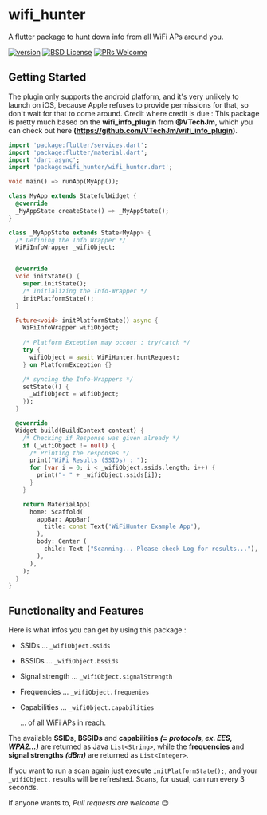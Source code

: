 # wifi_hunter

A flutter package to hunt down info from all WiFi APs around you.

<p><a href="https://pub.dartlang.org/packages/wifi_hunter/" rel="nofollow"><img alt="version" src="https://img.shields.io/pub/v/wifi_hunter.svg?style=flat-square" style="max-width:100%;"></a>
<a href="https://github.com/klingens13/wifi_hunter/blob/master/LICENSE"><img alt="BSD License" src="https://img.shields.io/github/license/klingens13/wifi_hunter.svg?style=flat-square" style="max-width:100%;"></a>
<a href="http://makeapullrequest.com" rel="nofollow"><img alt="PRs Welcome" src="https://img.shields.io/badge/PRs-welcome-brightgreen.svg?style=flat-square" style="max-width:100%;"></a></p>

## Getting Started
The plugin only supports the android platform, and it's very unlikely to launch on iOS, because Apple refuses to provide permissions for that, so don't wait for that to come around.
Credit where credit is due : This package is pretty much based on the __wifi_info_plugin__ from __@VTechJm__, which you can check out here __(https://github.com/VTechJm/wifi_info_plugin)__.

```dart
import 'package:flutter/services.dart';
import 'package:flutter/material.dart';
import 'dart:async';
import 'package:wifi_hunter/wifi_hunter.dart';

void main() => runApp(MyApp());

class MyApp extends StatefulWidget {
  @override
  _MyAppState createState() => _MyAppState();
}

class _MyAppState extends State<MyApp> {
  /* Defining the Info Wrapper */
  WiFiInfoWrapper _wifiObject;                                      


  @override
  void initState() {
    super.initState();
    /* Initializing the Info-Wrapper */
    initPlatformState();                                            
  }

  Future<void> initPlatformState() async {
    WiFiInfoWrapper wifiObject;
    
    /* Platform Exception may occour : try/catch */
    try {
      wifiObject = await WiFiHunter.huntRequest;
    } on PlatformException {}

    /* syncing the Info-Wrappers */
    setState(() {
      _wifiObject = wifiObject;
    });
  }

  @override
  Widget build(BuildContext context) {
    /* Checking if Response was given already */
    if (_wifiObject != null) {
      /* Printing the responses */
      print("WiFi Results (SSIDs) : ");
      for (var i = 0; i < _wifiObject.ssids.length; i++) {
        print("- " + _wifiObject.ssids[i]);
      }
    }

    return MaterialApp(
      home: Scaffold(
        appBar: AppBar(
          title: const Text('WiFiHunter Example App'),
        ),
        body: Center (
          child: Text ("Scanning... Please check Log for results..."),
        ),
      ),
    );
  }
}
```

## Functionality and Features
Here is what infos you can get by using this package :

  * SSIDs ...                         ```_wifiObject.ssids```
  * BSSIDs ...                        ```_wifiObject.bssids```
  * Signal strength ...               ```_wifiObject.signalStrength```
  * Frequencies ...                   ```_wifiObject.frequenies```
  * Capabilities ...                  ```_wifiObject.capabilities```
  
    ... of all WiFi APs in reach.
    

The available __SSIDs__, __BSSIDs__ and __capabilities__ ___(= protocols, ex. EES, WPA2...)___ are returned as Java ```List<String>```,
while the __frequencies__ and __signal strengths__ ___(dBm)___ are returned as ```List<Integer>```.


If you want to run a scan again just execute ```initPlatformState();```, and your ```_wifiObject.``` results will be refreshed.
Scans, for usual, can run every 3 seconds.

If anyone wants to, _Pull requests are welcome_ 😉 






